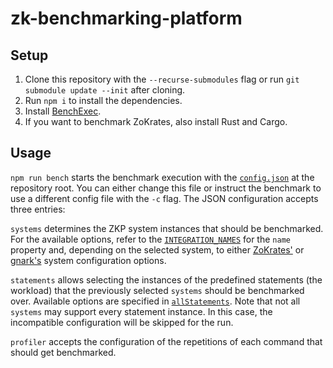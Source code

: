 # zk-benchmarking-platform

## Setup

1. Clone this repository with the `--recurse-submodules` flag or run `git submodule update --init` after cloning.
2. Run `npm i` to install the dependencies.
3. Install [BenchExec](https://github.com/sosy-lab/benchexec).
4. If you want to benchmark ZoKrates, also install Rust and Cargo.

## Usage

`npm run bench` starts the benchmark execution with the [`config.json`](config.json) at the repository root.
You can either change this file or instruct the benchmark to use a different config file with the `-c` flag.
The JSON configuration accepts three entries:

`systems` determines the ZKP system instances that should be benchmarked.
For the available options, refer to the [`INTEGRATION_NAMES`](ts/integrations/index.ts#L6) for the `name` property and, depending on the selected system, to either [ZoKrates'](ts/integrations/zokrates.ts#L32) or [gnark's](ts/integrations/gnark.ts#L22) system configuration options.

`statements` allows selecting the instances of the predefined statements (the workload) that the previously selected `systems` should be benchmarked over.
Available options are specified in [`allStatements`](ts/workload/statement.ts#L5).
Note that not all `systems` may support every statement instance.
In this case, the incompatible configuration will be skipped for the run.

`profiler` accepts the configuration of the repetitions of each command that should get benchmarked.
